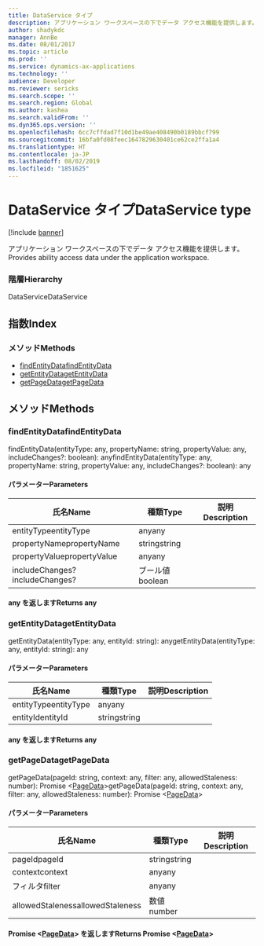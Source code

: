 ```yaml
---
title: DataService タイプ
description: アプリケーション ワークスペースの下でデータ アクセス機能を提供します。
author: shadykdc
manager: AnnBe
ms.date: 08/01/2017
ms.topic: article
ms.prod: ''
ms.service: dynamics-ax-applications
ms.technology: ''
audience: Developer
ms.reviewer: sericks
ms.search.scope: ''
ms.search.region: Global
ms.author: kashea
ms.search.validFrom: ''
ms.dyn365.ops.version: ''
ms.openlocfilehash: 6cc7cffdad7f10d1be49ae408490b0189bbcf799
ms.sourcegitcommit: 16bfa0fd08feec1647829630401ce62ce2ffa1a4
ms.translationtype: HT
ms.contentlocale: ja-JP
ms.lasthandoff: 08/02/2019
ms.locfileid: "1851625"
---
```

# <a name="dataservice-type"></a><span data-ttu-id="a791e-103">DataService タイプ</span><span class="sxs-lookup"><span data-stu-id="a791e-103">DataService type</span></span>

[!include [banner](../../../../includes/banner.md)]

<span data-ttu-id="a791e-104">アプリケーション ワークスペースの下でデータ アクセス機能を提供します。</span><span class="sxs-lookup"><span data-stu-id="a791e-104">Provides ability access data under the application workspace.</span></span>

### <a name="hierarchy"></a><span data-ttu-id="a791e-105">階層</span><span class="sxs-lookup"><span data-stu-id="a791e-105">Hierarchy</span></span>

<span data-ttu-id="a791e-106">DataService</span><span class="sxs-lookup"><span data-stu-id="a791e-106">DataService</span></span> <br>

## <a name="index"></a><span data-ttu-id="a791e-107">指数</span><span class="sxs-lookup"><span data-stu-id="a791e-107">Index</span></span>

### <a name="methods"></a><span data-ttu-id="a791e-108">メソッド</span><span class="sxs-lookup"><span data-stu-id="a791e-108">Methods</span></span>

* [<span data-ttu-id="a791e-109">findEntityData</span><span class="sxs-lookup"><span data-stu-id="a791e-109">findEntityData</span></span>](services-business-logic-services-idataservice.md#findentitydata)
* [<span data-ttu-id="a791e-110">getEntityData</span><span class="sxs-lookup"><span data-stu-id="a791e-110">getEntityData</span></span>](services-business-logic-services-idataservice.md#getentitydata)
* [<span data-ttu-id="a791e-111">getPageData</span><span class="sxs-lookup"><span data-stu-id="a791e-111">getPageData</span></span>](services-business-logic-services-idataservice.md#getpagedata)

## <a name="methods"></a><span data-ttu-id="a791e-112">メソッド</span><span class="sxs-lookup"><span data-stu-id="a791e-112">Methods</span></span>

### <a name="findentitydata"></a><span data-ttu-id="a791e-113">findEntityData</span><span class="sxs-lookup"><span data-stu-id="a791e-113">findEntityData</span></span>


<span data-ttu-id="a791e-114">findEntityData(entityType: any, propertyName: string, propertyValue: any, includeChanges?: boolean): any</span><span class="sxs-lookup"><span data-stu-id="a791e-114">findEntityData(entityType: any, propertyName: string, propertyValue: any, includeChanges?: boolean): any</span></span>




#### <a name="parameters"></a><span data-ttu-id="a791e-115">パラメーター</span><span class="sxs-lookup"><span data-stu-id="a791e-115">Parameters</span></span>

| <span data-ttu-id="a791e-116">氏名</span><span class="sxs-lookup"><span data-stu-id="a791e-116">Name</span></span> | <span data-ttu-id="a791e-117">種類</span><span class="sxs-lookup"><span data-stu-id="a791e-117">Type</span></span> | <span data-ttu-id="a791e-118">説明</span><span class="sxs-lookup"><span data-stu-id="a791e-118">Description</span></span> |
| ---- | ---- | ----------- |
| <span data-ttu-id="a791e-119">entityType</span><span class="sxs-lookup"><span data-stu-id="a791e-119">entityType</span></span>|<span data-ttu-id="a791e-120">any</span><span class="sxs-lookup"><span data-stu-id="a791e-120">any</span></span>||
| <span data-ttu-id="a791e-121">propertyName</span><span class="sxs-lookup"><span data-stu-id="a791e-121">propertyName</span></span>|<span data-ttu-id="a791e-122">string</span><span class="sxs-lookup"><span data-stu-id="a791e-122">string</span></span>||
| <span data-ttu-id="a791e-123">propertyValue</span><span class="sxs-lookup"><span data-stu-id="a791e-123">propertyValue</span></span>|<span data-ttu-id="a791e-124">any</span><span class="sxs-lookup"><span data-stu-id="a791e-124">any</span></span>||
| <span data-ttu-id="a791e-125">includeChanges?</span><span class="sxs-lookup"><span data-stu-id="a791e-125">includeChanges?</span></span>|<span data-ttu-id="a791e-126">ブール値</span><span class="sxs-lookup"><span data-stu-id="a791e-126">boolean</span></span>||

#### <a name="returns-any"></a><span data-ttu-id="a791e-127">any を返します</span><span class="sxs-lookup"><span data-stu-id="a791e-127">Returns any</span></span>

### <a name="getentitydata"></a><span data-ttu-id="a791e-128">getEntityData</span><span class="sxs-lookup"><span data-stu-id="a791e-128">getEntityData</span></span>


<span data-ttu-id="a791e-129">getEntityData(entityType: any, entityId: string): any</span><span class="sxs-lookup"><span data-stu-id="a791e-129">getEntityData(entityType: any, entityId: string): any</span></span>




#### <a name="parameters"></a><span data-ttu-id="a791e-130">パラメーター</span><span class="sxs-lookup"><span data-stu-id="a791e-130">Parameters</span></span>

| <span data-ttu-id="a791e-131">氏名</span><span class="sxs-lookup"><span data-stu-id="a791e-131">Name</span></span> | <span data-ttu-id="a791e-132">種類</span><span class="sxs-lookup"><span data-stu-id="a791e-132">Type</span></span> | <span data-ttu-id="a791e-133">説明</span><span class="sxs-lookup"><span data-stu-id="a791e-133">Description</span></span> |
| ---- | ---- | ----------- |
| <span data-ttu-id="a791e-134">entityType</span><span class="sxs-lookup"><span data-stu-id="a791e-134">entityType</span></span>|<span data-ttu-id="a791e-135">any</span><span class="sxs-lookup"><span data-stu-id="a791e-135">any</span></span>||
| <span data-ttu-id="a791e-136">entityId</span><span class="sxs-lookup"><span data-stu-id="a791e-136">entityId</span></span>|<span data-ttu-id="a791e-137">string</span><span class="sxs-lookup"><span data-stu-id="a791e-137">string</span></span>||

#### <a name="returns-any"></a><span data-ttu-id="a791e-138">any を返します</span><span class="sxs-lookup"><span data-stu-id="a791e-138">Returns any</span></span>

### <a name="getpagedata"></a><span data-ttu-id="a791e-139">getPageData</span><span class="sxs-lookup"><span data-stu-id="a791e-139">getPageData</span></span>


<span data-ttu-id="a791e-140">getPageData(pageId: string, context: any, filter: any, allowedStaleness: number): Promise &lt;[PageData](services-business-logic-services-ipagedata.md)&gt;</span><span class="sxs-lookup"><span data-stu-id="a791e-140">getPageData(pageId: string, context: any, filter: any, allowedStaleness: number): Promise &lt;[PageData](services-business-logic-services-ipagedata.md)&gt;</span></span>




#### <a name="parameters"></a><span data-ttu-id="a791e-141">パラメーター</span><span class="sxs-lookup"><span data-stu-id="a791e-141">Parameters</span></span>

| <span data-ttu-id="a791e-142">氏名</span><span class="sxs-lookup"><span data-stu-id="a791e-142">Name</span></span> | <span data-ttu-id="a791e-143">種類</span><span class="sxs-lookup"><span data-stu-id="a791e-143">Type</span></span> | <span data-ttu-id="a791e-144">説明</span><span class="sxs-lookup"><span data-stu-id="a791e-144">Description</span></span> |
| ---- | ---- | ----------- |
| <span data-ttu-id="a791e-145">pageId</span><span class="sxs-lookup"><span data-stu-id="a791e-145">pageId</span></span>|<span data-ttu-id="a791e-146">string</span><span class="sxs-lookup"><span data-stu-id="a791e-146">string</span></span>||
| <span data-ttu-id="a791e-147">context</span><span class="sxs-lookup"><span data-stu-id="a791e-147">context</span></span>|<span data-ttu-id="a791e-148">any</span><span class="sxs-lookup"><span data-stu-id="a791e-148">any</span></span>||
| <span data-ttu-id="a791e-149">フィルタ</span><span class="sxs-lookup"><span data-stu-id="a791e-149">filter</span></span>|<span data-ttu-id="a791e-150">any</span><span class="sxs-lookup"><span data-stu-id="a791e-150">any</span></span>||
| <span data-ttu-id="a791e-151">allowedStaleness</span><span class="sxs-lookup"><span data-stu-id="a791e-151">allowedStaleness</span></span>|<span data-ttu-id="a791e-152">数値</span><span class="sxs-lookup"><span data-stu-id="a791e-152">number</span></span>||

#### <a name="returns-promise-ltpagedataservices-business-logic-services-ipagedatamdgt"></a><span data-ttu-id="a791e-153">Promise &lt;[PageData](services-business-logic-services-ipagedata.md)&gt; を返します</span><span class="sxs-lookup"><span data-stu-id="a791e-153">Returns Promise &lt;[PageData](services-business-logic-services-ipagedata.md)&gt;</span></span>

